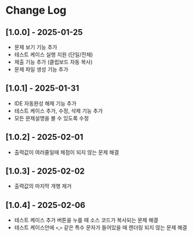 # Change Log


## [1.0.0] - 2025-01-25
- 문제 보기 기능 추가
- 테스트 케이스 실행 지원 (단일/전체)
- 제출 기능 추가 (클립보드 자동 복사)
- 문제 파일 생성 기능 추가


## [1.0.1] - 2025-01-31
- IDE 자동완성 해제 기능 추가
- 테스트 케이스 추가, 수정, 삭제 기능 추가
- 모든 문제설명을 볼 수 있도록 수정

## [1.0.2] - 2025-02-01
- 출력값이 여러줄일때 체점이 되지 않는 문제 해결

## [1.0.3] - 2025-02-02
- 출력값의 마지막 개행 제거

## [1.0.4] - 2025-02-06
- 테스트 케이스 추가 버튼을 누를 때 소스 코드가 복사되는 문제 해결
- 테스트 케이스안에 `<`,`>` 같은 특수 문자가 들어있을 때 렌더링 되지 않는 문제 해결